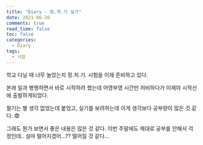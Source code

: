 ```yaml
---
title: "Diary - 정.처.기 실기"
date: 2021-06-20
comments: true
read_time: false
toc: false
categories:
  - Diary
tags:
  - 시험
---
```


학교 다닐 때 너무 놀았는지 정.처.기. 시험을 이제 준비하고 있다.

본래 일과 병행하면서 바로 시작하려 했는데 어영부영 시간만 허비하다가 이제야 시작선에 출발하게되었다.

필기는 별 생각 없었는데 붙었고, 실기를 보려하는데 이게 생각보다 공부량이 많은 것 같다. 😨

그래도 뭔가 보면서 좋은 내용은 많은 것 같다. 이번 주말에도 제대로 공부를 안해서 걱정인데.. 설마 떨어지겠어...?? 떨어질 것 같다...